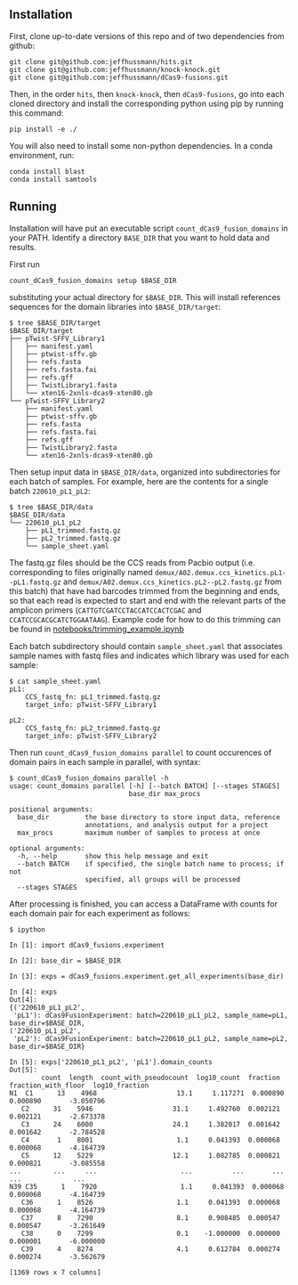 Installation
------------

First, clone up-to-date versions of this repo and of two dependencies from github:

```
git clone git@github.com:jeffhussmann/hits.git
git clone git@github.com:jeffhussmann/knock-knock.git
git clone git@github.com:jeffhussmann/dCas9-fusions.git
```

Then, in the order `hits`, then `knock-knock`, then `dCas9-fusions`, go into each cloned directory and install the corresponding python using pip by running this command:

```
pip install -e ./
```

You will also need to install some non-python dependencies. In a conda environment, run:
```
conda install blast
conda install samtools
```

Running
-------
Installation will have put an executable script `count_dCas9_fusion_domains` in your PATH.
Identify a directory `BASE_DIR` that you want to hold data and results.

First run

```count_dCas9_fusion_domains setup $BASE_DIR```

substituting your actual directory for `$BASE_DIR`. This will install references sequences for the domain libraries into `$BASE_DIR/target`:

```
$ tree $BASE_DIR/target
$BASE_DIR/target
├── pTwist-SFFV_Library1
│   ├── manifest.yaml
│   ├── ptwist-sffv.gb
│   ├── refs.fasta
│   ├── refs.fasta.fai
│   ├── refs.gff
│   ├── TwistLibrary1.fasta
│   └── xten16-2xnls-dcas9-xten80.gb
└── pTwist-SFFV_Library2
    ├── manifest.yaml
    ├── ptwist-sffv.gb
    ├── refs.fasta
    ├── refs.fasta.fai
    ├── refs.gff
    ├── TwistLibrary2.fasta
    └── xten16-2xnls-dcas9-xten80.gb
```

Then setup input data in `$BASE_DIR/data`, organized into subdirectories for each batch of samples. For example, here are the contents for a single batch `220610_pL1_pL2`:

```
$ tree $BASE_DIR/data
$BASE_DIR/data
└── 220610_pL1_pL2
    ├── pL1_trimmed.fastq.gz
    ├── pL2_trimmed.fastq.gz
    └── sample_sheet.yaml
 ```
 
The fastq.gz files should be the CCS reads from Pacbio output (i.e. corresponding to files originally named `demux/A02.demux.ccs_kinetics.pL1--pL1.fastq.gz` and `demux/A02.demux.ccs_kinetics.pL2--pL2.fastq.gz` from this batch) that have had barcodes trimmed from the beginning and ends, so that each read is expected to start and end with the relevant parts of the amplicon primers (`CATTGTCGATCCTACCATCCACTCGAC` and `CCATCCGCACGCATCTGGAATAAG`). Example code for how to do this trimming can be found in [notebooks/trimming_example.ipynb](notebooks/trimming_example.ipynb)

Each batch subdirectory should contain `sample_sheet.yaml` that associates sample names with fastq files and indicates which library was used for each sample:

```
$ cat sample_sheet.yaml
pL1:
    CCS_fastq_fn: pL1_trimmed.fastq.gz
    target_info: pTwist-SFFV_Library1

pL2:
    CCS_fastq_fn: pL2_trimmed.fastq.gz
    target_info: pTwist-SFFV_Library2
```

Then run `count_dCas9_fusion_domains parallel` to count occurences of domain pairs in each sample in parallel, with syntax:

```
$ count_dCas9_fusion_domains parallel -h
usage: count_domains parallel [-h] [--batch BATCH] [--stages STAGES]
                              base_dir max_procs

positional arguments:
  base_dir         the base directory to store input data, reference
                   annotations, and analysis output for a project
  max_procs        maximum number of samples to process at once

optional arguments:
  -h, --help       show this help message and exit
  --batch BATCH    if specified, the single batch name to process; if not
                   specified, all groups will be processed
  --stages STAGES
 ```
 
 After processing is finished, you can access a DataFrame with counts for each domain pair for each experiment as follows:
 
 ```
 $ ipython

In [1]: import dCas9_fusions.experiment

In [2]: base_dir = $BASE_DIR

In [3]: exps = dCas9_fusions.experiment.get_all_experiments(base_dir)

In [4]: exps
Out[4]:
{('220610_pL1_pL2',
  'pL1'): dCas9FusionExperiment: batch=220610_pL1_pL2, sample_name=pL1, base_dir=$BASE_DIR,
 ('220610_pL1_pL2',
  'pL2'): dCas9FusionExperiment: batch=220610_pL1_pL2, sample_name=pL2, base_dir=$BASE_DIR}

In [5]: exps['220610_pL1_pL2', 'pL1'].domain_counts
Out[5]:
         count  length  count_with_pseudocount  log10_count  fraction  fraction_with_floor  log10_fraction
N1  C1      13    4968                    13.1     1.117271  0.000890             0.000890       -3.050796
    C2      31    5946                    31.1     1.492760  0.002121             0.002121       -2.673378
    C3      24    6000                    24.1     1.382017  0.001642             0.001642       -2.784528
    C4       1    8001                     1.1     0.041393  0.000068             0.000068       -4.164739
    C5      12    5229                    12.1     1.082785  0.000821             0.000821       -3.085558
...        ...     ...                     ...          ...       ...                  ...             ...
N39 C35      1    7920                     1.1     0.041393  0.000068             0.000068       -4.164739
    C36      1    8526                     1.1     0.041393  0.000068             0.000068       -4.164739
    C37      8    7290                     8.1     0.908485  0.000547             0.000547       -3.261649
    C38      0    7299                     0.1    -1.000000  0.000000             0.000001       -6.000000
    C39      4    8274                     4.1     0.612784  0.000274             0.000274       -3.562679

[1369 rows x 7 columns]

```
